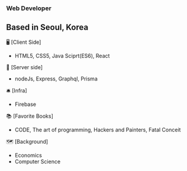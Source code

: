 ### Web Developer
Based in Seoul, Korea
---

🖥️ [Client Side]
- HTML5, CSS5, Java Sciprt(ES6), React

💾 [Server side]
- nodeJs, Express, Graphql, Prisma 

🛎️ [Infra] 
- Firebase

📚 [Favorite Books]
- CODE, The art of programming, Hackers and Painters, Fatal Conceit

🗺️ [Background]
- Economics
- Computer Science 
